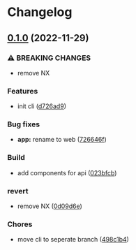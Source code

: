 # Changelog

## [0.1.0](https://github.com/domicileapp/domicile/compare/cli-v0.0.1...cli-v0.1.0) (2022-11-29)


### ⚠ BREAKING CHANGES

* remove NX

### Features

* init cli ([d726ad9](https://github.com/domicileapp/domicile/commit/d726ad9bfa326d94a8e14cbd4a0132d40163cec0))


### Bug fixes

* **app:** rename to web ([726646f](https://github.com/domicileapp/domicile/commit/726646f8c82529de0ba489a33b2e5b7ec815ee78))


### Build

* add components for api ([023bfcb](https://github.com/domicileapp/domicile/commit/023bfcbcdfdf7c2f04a30c1c765ec29622393cc1))


### revert

* remove NX ([0d09d6e](https://github.com/domicileapp/domicile/commit/0d09d6e44decbfefca5a148740ff7b0c13a8ba1f))


### Chores

* move cli to seperate branch ([498c1b4](https://github.com/domicileapp/domicile/commit/498c1b4161fb3a2a8673f3aebf6213e1b89127b6))
